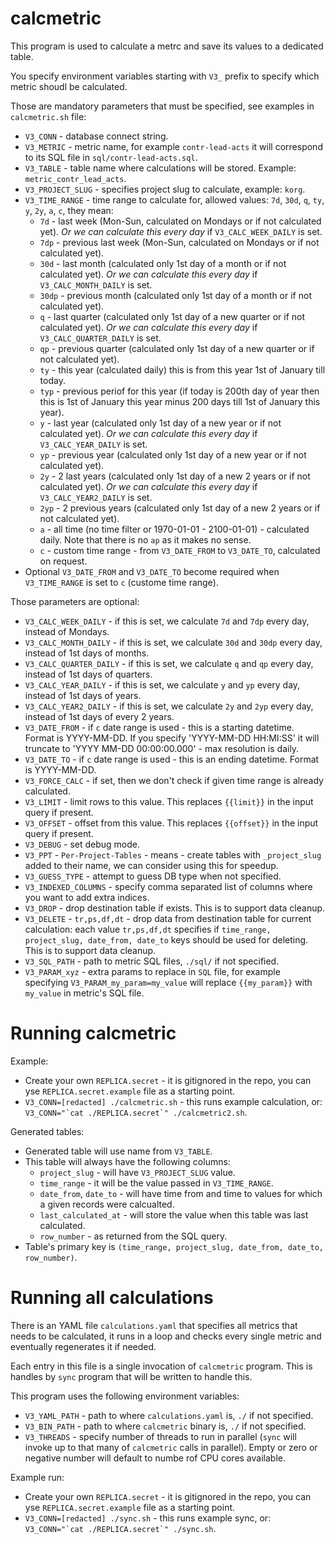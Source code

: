 # calcmetric

This program is used to calculate a metrc and save its values to a dedicated table.

You specify environment variables starting with `V3_` prefix to specify which metric shoudl be calculated.

Those are mandatory parameters that must be specified, see examples in `calcmetric.sh` file:

- `V3_CONN` - database connect string.
- `V3_METRIC` - metric name, for example `contr-lead-acts` it will correspond to its SQL file in `sql/contr-lead-acts.sql`.
- `V3_TABLE` - table name where calculations will be stored. Example: `metric_contr_lead_acts`.
- `V3_PROJECT_SLUG` - specifies project slug to calculate, example: `korg`.
- `V3_TIME_RANGE` - time range to calculate for, allowed values: `7d`, `30d`, `q`, `ty`, `y`, `2y`, `a`, `c`, they mean:
  - `7d` - last week (Mon-Sun, calculated on Mondays or if not calculated yet). *Or we can calculate this every day* if `V3_CALC_WEEK_DAILY` is set.
  - `7dp` - previous last week (Mon-Sun, calculated on Mondays or if not calculated yet).
  - `30d` - last month (calculated only 1st day of a month or if not calculated yet). *Or we can calculate this every day* if `V3_CALC_MONTH_DAILY` is set.
  - `30dp` - previous month (calculated only 1st day of a month or if not calculated yet).
  - `q` - last quarter (calculated only 1st day of a new quarter or if not calculated yet). *Or we can calculate this every day* if `V3_CALC_QUARTER_DAILY` is set.
  - `qp` - previous quarter (calculated only 1st day of a new quarter or if not calculated yet).
  - `ty` - this year (calculated daily) this is from this year 1st of January till today.
  - `typ` - previous periof for this year (if today is 200th day of year then this is 1st of January this year minus 200 days till 1st of January this year).
  - `y` - last year (calculated only 1st day of a new year or if not calculated yet). *Or we can calculate this every day* if `V3_CALC_YEAR_DAILY` is set.
  - `yp` - previous year (calculated only 1st day of a new year or if not calculated yet).
  - `2y` - 2 last years (calculated only 1st day of a new 2 years or if not calculated yet). *Or we can calculate this every day* if `V3_CALC_YEAR2_DAILY` is set.
  - `2yp` - 2 previous years (calculated only 1st day of a new 2 years or if not calculated yet).
  - `a` - all time (no time filter or 1970-01-01 - 2100-01-01) - calculated daily. Note that there is no `ap` as it makes no sense.
  - `c` - custom time range - from `V3_DATE_FROM` to `V3_DATE_TO`, calculated on request.
- Optional `V3_DATE_FROM` and `V3_DATE_TO` become required when `V3_TIME_RANGE` is set to `c` (custome time range).

Those parameters are optional:

- `V3_CALC_WEEK_DAILY` - if this is set, we calculate `7d` and `7dp` every day, instead of Mondays.
- `V3_CALC_MONTH_DAILY` - if this is set, we calculate `30d` and `30dp` every day, instead of 1st days of months.
- `V3_CALC_QUARTER_DAILY` - if this is set, we calculate `q` and `qp` every day, instead of 1st days of quarters.
- `V3_CALC_YEAR_DAILY` - if this is set, we calculate `y` and `yp` every day, instead of 1st days of years.
- `V3_CALC_YEAR2_DAILY` - if this is set, we calculate `2y` and `2yp` every day, instead of 1st days of every 2 years.
- `V3_DATE_FROM` - if `c` date range is used - this is a starting datetime. Format is YYYY-MM-DD. If you specify 'YYYY-MM-DD HH:MI:SS' it will truncate to 'YYYY MM-DD 00:00:00.000' - max resolution is daily.
- `V3_DATE_TO` - if `c` date range is used - this is an ending datetime. Format is YYYY-MM-DD.
- `V3_FORCE_CALC` - if set, then we don't check if given time range is already calculated.
- `V3_LIMIT` - limit rows to this value. This replaces `{{limit}}` in the input query if present.
- `V3_OFFSET` - offset from this value. This replaces `{{offset}}` in the input query if present.
- `V3_DEBUG` - set debug mode.
- `V3_PPT` - `Per-Project-Tables` - means - create tables with `_project_slug` added to their name, we can consider using this for speedup.
- `V3_GUESS_TYPE` - attempt to guess DB type when not specified.
- `V3_INDEXED_COLUMNS` - specify comma separated list of columns where you want to add extra indices.
- `V3_DROP` - drop destination table if exists. This is to support data cleanup.
- `V3_DELETE` - `tr,ps,df,dt` - drop data from destination table for current calculation: each value `tr,ps,df,dt` specifies if `time_range, project_slug, date_from, date_to` keys should be used for deleting. This is to support data cleanup.
- `V3_SQL_PATH` - path to metric SQL files, `./sql/` if not specified.
- `V3_PARAM_xyz` - extra params to replace in `SQL` file, for example specifying `V3_PARAM_my_param=my_value` will replace `{{my_param}}` with `my_value` in metric's SQL file.


# Running calcmetric

Example:
- Create your own `REPLICA.secret` - it is gitignored in the repo, you can yse `REPLICA.secret.example` file as a starting point.
- `V3_CONN=[redacted] ./calcmetric.sh` - this runs example calculation, or: `` V3_CONN="`cat ./REPLICA.secret`" ./calcmetric2.sh ``.


Generated tables:

- Generated table will use name from `V3_TABLE`.
- This table will always have the following columns:
  - `project_slug` - will have `V3_PROJECT_SLUG` value.
  - `time_range` - it will be the value passed in `V3_TIME_RANGE`.
  - `date_from`, `date_to` - will have time from and time to values for which a given records were calcualted.
  - `last_calculated_at` - will store the value when this table was last calculated.
  - `row_number` - as returned from the SQL query.
- Table's primary key is `(time_range, project_slug, date_from, date_to, row_number)`.


# Running all calculations

There is an YAML file `calculations.yaml` that specifies all metrics that needs to be calculated, it runs in a loop and checks every single metric and eventually regenerates it if needed.

Each entry in this file is a single invocation of `calcmetric` program. This is handles by `sync` program that will be written to handle this.

This program uses the following environment variables:
- `V3_YAML_PATH` - path to where `calculations.yaml` is, `./` if not specified.
- `V3_BIN_PATH` - path to where `calcmetric` binary is, `./` if not specified.
- `V3_THREADS` - specify number of threads to run in parallel (`sync` will invoke up to that many of `calcmetric` calls in parallel). Empty or zero or negative number will default to numbe rof CPU cores available.

Example run:
- Create your own `REPLICA.secret` - it is gitignored in the repo, you can yse `REPLICA.secret.example` file as a starting point.
- `V3_CONN=[redacted] ./sync.sh` - this runs example sync, or: `` V3_CONN="`cat ./REPLICA.secret`" ./sync.sh ``.

